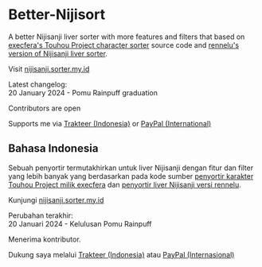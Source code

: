 # Better-Nijisort
A better Nijisanji liver sorter with more features and filters that based on [execfera's Touhou Project character sorter](https://tohosort.frelia.my/) source code and [rennelu's version of Nijisanji liver sorter](https://rennelu.github.io/nijisort).

Visit [nijisanji.sorter.my.id](https://nijisanji.sorter.my.id/)

Latest changelog:<br>
20 January 2024 - Pomu Rainpuff graduation

Contributors are open

Supports me via [Trakteer (Indonesia)](https://trakteer.id/ufalsalman/tip) or [PayPal (International)](https://paypal.me/ufalsalman)

## Bahasa Indonesia

Sebuah penyortir termutakhirkan untuk liver Nijisanji dengan fitur dan filter yang lebih banyak yang berdasarkan pada kode sumber [penyortir karakter Touhou Project milik execfera](https://tohosort.frelia.my/) dan [penyortir liver Nijisanji versi rennelu](https://rennelu.github.io/nijisort).

Kunjungi [nijisanji.sorter.my.id](https://nijisanji.sorter.my.id/id)

Perubahan terakhir:<br>
20 Januari 2024 - Kelulusan Pomu Rainpuff

Menerima kontributor.

Dukung saya melalui [Trakteer (Indonesia)](https://trakteer.id/ufalsalman/tip) atau [PayPal (Internasional)](https://paypal.me/ufalsalman)
